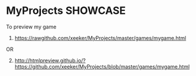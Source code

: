 MyProjects SHOWCASE
===================
To preview my game

1) https://rawgithub.com/xeeker/MyProjects/master/games/mygame.html

  OR
  
2) http://htmlpreview.github.io/?https://github.com/xeeker/MyProjects/blob/master/games/mygame.html
